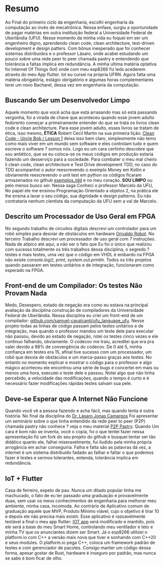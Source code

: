 # Resumo

Ao Final do primeiro ciclo da engenharia, escolhi engenharia da computação ao invés de mecatrônica.
Nessa enfase, surgiu a oportunidade de pagar matérias em outra instituição federal a Universidade Federal de Uberlândia (UFU). Nesse momento
da minha vida eu foquei em ser um engenheiro digno, aprendendo clean code, clean architecture, test-driven development
e design patters. Com bônus inesperado que foi conhecer sistemas distribuídos e o professor Lásaro, onde acabei estudando um pouco
sobre uma rede peer to peer chamada pastry e entendendo que tolerância a faltas implica em redundância. A minha ultima matéria optativa
foi Internet Of Things (Iot) onde com meu esp8266 fiz leds acederem através do meu App flutter. Iot eu cursei na própria UFRN.
Agora falta uma matéria obrigatória, estágio obrigatório
e algumas horas complementares terei um novo Bacharel, dessa vez em engenharia da computação.   



## Buscando Ser um Desenvolvedor Limpo
Aquele momento que você acha que está arrasando mas só está passando vergonha, foi a virada de chave que aconteceu quando
esse jovem adulto fedorento começar a primeiramente entender do que se trata os livros clean code e clean architecture.
Para esse jovem adulto, esses livros se tratam de ética, isso mesmo, **ÉTICA** Robert Cecil Martin na sua primeira lição: [Clean Code - Uncle Bob / Lesson 1](https://www.youtube.com/watch?v=7EmboKQH8lM&ab_channel=UnityCoin) deixa isso bem claro, simplesmente não temo como mais viver em um mundo sem software e eles
controlam tudo e quem escreve o software ? somos nós. Logo eu um cara certinho descobre que sou antiético, que se eu coloca-se os meus
códigos em produção estaria fazendo um desserviço para a sociedade. Para combater o meu mal cheiro li clean code, clean architecture e Test Drive development TDD, no caso do TDD acompanhei o autor reescrevendo o exemplo Money em Kotlin e obviamente reescrevendo o unit test em python os códigos ficaram
armazenados no github [exemplos_tdd](https://github.com/samuel-cavalcanti/exemplos_tdd) e no meu coração. **SOU LIMPO** ou pelo menos busco ser.
Nessa saga Conheci o professor Marcelo da UFU, No papel ele me ensinou Programação Orientado a objetos 2, na prática ele lhe ensina a lavar o seu código,
sua dignidade e design patterns. Eu não contrataria nenhum cientista da computação da UFU sem a val de Marcelo.



## Descrito um Processador de Uso Geral em FPGA
No segundo trabalho de circuitos digitais descrevi um controlador para um robô simples para desviar de obstáculos em hardware
[Orivaldo Robot](https://www.youtube.com/watch?v=G7RQ4foF_As&ab_channel=SamuelCavalcanti). No terceiro Trabalho descrevi um processador de uso geral com 7 instruções.
Nada de atípico até aqui, a não ser o fato que Eu foi o único que realizou com sucesso totalmente os três trabalhos dessa disciplina, o segredo ?
testes e mais testes, uma vez que o código em VHDL é embardo na FPGA não existe  _console.log()_, _print_, _system.out.println_. Todos os três
projetos quando passaram em testes unitários e de integração, funcionaram como esperado na FPGA. 



## Front-end de um Compilador: Os testes Não Provam Nada
Medo, Desespero, estado de negação era como eu estava na principal avaliação da disciplina construção de compiladores da Universidade Federal
de Uberlândia. Nessa disciplina eu criei um front-end de um compilador: [github.com/samuel-cavalcanti/ufu_language_ufu](https://github.com/samuel-cavalcanti/ufu_language_ufu). Nesse projeto todas as linhas de código passam pelos testes unitários e de integração, mas quando o professor mandou um teste dele
para executar não passou, devido ao estado de negação, rotei os testes cinco vezes e ele continuo falhando, obviamente. O codecov me traiu, acreditei que era pra valer devido
a 98% de convergência do codecov. De 0 até 5, minha confiança em testes era 15, afinal tive sucesso com um processador, um robô que desvia de obstáculos e um marca-passo graças aos testes. No entanto no momento explicar e mostrar o código para o professor e algo mágico aconteceu ele encontrou uma série de bugs e concertei em mais ou menos uma hora, executei o teste dele e passou. Notei algo que não tinha percebido, a velocidade das modificações, quando o tempo é curto
e é necessário fazer modificações rápidas testes salvam sua pele.



## Deve-se Esperar que A Internet Não Funcione
Quando você vê a pessoa fazendo e acha fácil, mas quando tenta é outra história. No final da disciplina do [Dr. Lásaro Jonas Camargos](https://lasarojc.github.io)
Foi apresentar um seminário sobre o que tinha entendido da rede peer to peer (P2P) chamada pastry não conhece ? veja o meu material [P2P Pastry](https://lasarojc.github.io/ds_notes/cases/pastry/). Quando Um cara é bom não se inventa, você o copia, foi o que tentei fazer nessa apresentação fiz um fork do seu projeto do github e busquei tentar ser tão didático quanto ele, falhei miseravelmente, fui iludido pela minha própria arrogância em achar conseguiria. Falha e falta são as palavras dá vez, a internet é um sistema distribuído fadado ao falhar e faltar o que podemos fazer é testes e sermos tolerantes, entenda, tolerância implica em redundância.

## IoT + Flutter
Casa de ferreiro, espeto de pau. Nunca um ditado popular tinha me machucado, o fato de eu ter passado uma graduação e provavelmente duas, sem usar
os meus conhecimentos de engenharia para melhorar meu ambiente, minha casa, incomoda. Ao contrário de Aplicativo comum de graduação aquele que  MVP, Produto Mínimo viável, cujo o objetivo é tirar 10 e depois ele não precisa mais existir. Esse aplicativo é razoavelmente testável a final o meu app flutter: [IOT app](https://github.com/samuel-cavalcanti/iot_app_ufrn) será modificado e mantido, pois ele será a base do meu Smart Home, controlando meu ventilador e teto e minha TV que os anunciantes dizem ser Smart. Já o esp8266 utilizei o platform.io com C++ a versão mais nova que tiver e sonhando com C++20 e seus modules. O platform.io pega C++, coloca um framework padrão de testes e com gerenciador de pacotes. Consigo manter um código dessa forma, apesar gostar de Rust, hardware é inseguro por padrão, mas nunca se sabe é bom ficar de olho.